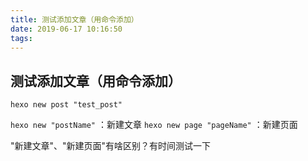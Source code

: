 ```yaml
---
title: 测试添加文章（用命令添加）
date: 2019-06-17 10:16:50
tags:
---
```


## 测试添加文章（用命令添加）
`hexo new post "test_post"`

```hexo new "postName"``` ：新建文章
```hexo new page "pageName"``` ：新建页面

"新建文章"、"新建页面"有啥区别？有时间测试一下